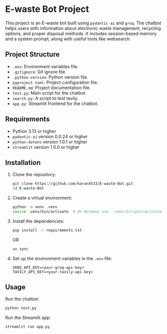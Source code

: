 # E-waste Bot Project

This project is an E-waste bot built using `pydantic-ai` and `groq`. The chatbot helps users with information about electronic waste management, recycling options, and proper disposal methods. It includes session-based memory and a system prompt, along with useful tools like websearch.

## Project Structure

- `.env`: Environment variables file.
- `.gitignore`: Git ignore file.
- `.python-version`: Python version file.
- `pyproject.toml`: Project configuration file.
- `README.md`: Project documentation file.
- `test.py`: Main script for the chatbot.
- `search.py`: A script to test tavily.
- `app.py`: Streamlit frontend for the chatbot.

## Requirements

- Python 3.13 or higher
- `pydantic-ai` version 0.0.24 or higher
- `python-dotenv` version 1.0.1 or higher
- `streamlit` version 1.0.0 or higher

## Installation

1. Clone the repository:

    ```sh
    git clone https://github.com/karan4533/E-waste-Bot.git
    cd E-waste-Bot
    ```

2. Create a virtual environment:

    ```sh
    python -m venv .venv
    source .venv/bin/activate  # On Windows use `.venv\Scripts\activate`
    ```

3. Install the dependencies:

    ```sh
    pip install -r requirements.txt
    ```

    OR

    ```sh
    uv sync
    ```

4. Set up the environment variables in the `.env` file:

    ```env
    GROQ_API_KEY=<your-groq-api-key>
    TAVILY_API_KEY=<your-tavily-api-key>
    ```

## Usage

Run the chatbot:

```sh
python test.py
```

Run the Streamlit app:

```sh
streamlit run app.py
```
